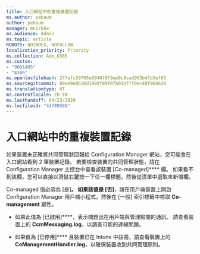 ```yaml
---
title: 入口網站中的重複裝置記錄
ms.author: pebaum
author: pebaum
manager: mnirkhe
ms.audience: Admin
ms.topic: article
ROBOTS: NOINDEX, NOFOLLOW
localization_priority: Priority
ms.collection: Adm_O365
ms.custom:
- "9001495"
- "4386"
ms.openlocfilehash: 277afc59705e6040f0f9ae0c8cad965bd7d3ef65
ms.sourcegitcommit: 89ae9e8b36d1980f89f07b016fff0ec48f96b620
ms.translationtype: HT
ms.contentlocale: zh-TW
ms.lasthandoff: 04/23/2020
ms.locfileid: "43789589"
---
```

# <a name="duplicate-device-record-in-the-portal"></a>入口網站中的重複裝置記錄

如果裝置未正確將共同管理狀回報給 Configuration Manager 網站，您可能會在入口網站看到 2 筆裝置記錄。 若要檢查裝置的共同管理狀態，請在 Configuration Manager 主控台中查看該裝置 [Co-managed]**** 欄。 如果看不到該欄，您可以直接以滑鼠右鍵按一下任一欄標題，然後從清單中選取來新增欄。

Co-managed 值必須為 [是]****。 如果該值是 [否]****，請在用戶端裝置上開啟 Configuration Manager 用戶端小程式，然後在 [一般] 索引標籤中核取 **Co-management** 屬性。

- 如果此值為 [已啟用]****，表示問題出在用戶端與管理點間的通訊。 請查看裝置上的 **CcmMessaging.log**，以調查可能的連線問題。

- 如果值為 [已停用]**** 且裝置已在 Intune 中註冊，請查看裝置上的 **CoManagementHandler.log**，以確保裝置收到共同管理原則。
